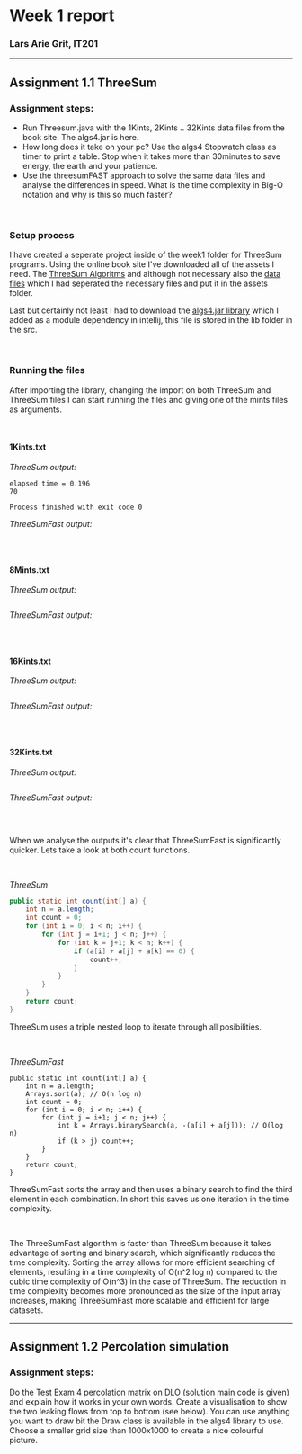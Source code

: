 # Week 1 report
### Lars Arie Grit, IT201
___

## Assignment 1.1 ThreeSum
### Assignment steps:
- Run Threesum.java with the 1Kints, 2Kints .. 32Kints data files from the book site. The algs4.jar is here.
- How long does it take on your pc? Use the algs4 Stopwatch class as timer to print a table. Stop when it takes more than 30minutes to save energy, the earth and your patience.
- Use the threesumFAST approach to solve the same data files and analyse the differences in speed. What is the time complexity in Big-O notation and why is this so much faster?

<br>

### Setup process
I have created a seperate project inside of the week1 folder for ThreeSum programs.
Using the online book site I've downloaded all of the assets I need. The [ThreeSum Algoritms](https://algs4.cs.princeton.edu/code/) and although not necessary also the [data files](https://algs4.cs.princeton.edu/code/algs4-data.zip) which I had seperated the necessary files and put it in the assets folder.

Last but certainly not least I had to download the [algs4.jar library](https://algs4.cs.princeton.edu/code/algs4.jar) which I added as a module dependency in intellij, this file is stored in the lib folder in the src.

<br>

### Running the files

After importing the library, changing the import on both ThreeSum and ThreeSum files I can start running the files and giving one of the mints files as arguments.

<br>

#### 1Kints.txt
*ThreeSum output:*
```
elapsed time = 0.196
70

Process finished with exit code 0
```
*ThreeSumFast output:*
```

```

<br>

#### 8Mints.txt
*ThreeSum output:*
```

```
*ThreeSumFast output:*
```

```

<br>

#### 16Kints.txt
*ThreeSum output:*
```

```
*ThreeSumFast output:*
```

```

<br>

#### 32Kints.txt
*ThreeSum output:*
```

```
*ThreeSumFast output:*
```

```

<br>

When we analyse the outputs it's clear that ThreeSumFast is significantly quicker. Lets take a look at both count functions.

<br>

*ThreeSum*

```java
public static int count(int[] a) {
    int n = a.length;
    int count = 0;
    for (int i = 0; i < n; i++) {
        for (int j = i+1; j < n; j++) {
            for (int k = j+1; k < n; k++) {
                if (a[i] + a[j] + a[k] == 0) {
                    count++;
                }
            }
        }
    }
    return count;
}
```

ThreeSum uses a triple nested loop to iterate through all posibilities.

<br>

*ThreeSumFast*
```agsl
public static int count(int[] a) {
    int n = a.length;
    Arrays.sort(a); // O(n log n)
    int count = 0;
    for (int i = 0; i < n; i++) {
        for (int j = i+1; j < n; j++) {
            int k = Arrays.binarySearch(a, -(a[i] + a[j])); // O(log n)
            if (k > j) count++;
        }
    }
    return count;
}
```

ThreeSumFast sorts the array and then uses a binary search to find the third element in each combination. In short this saves us one iteration in the time complexity.

<br>

The ThreeSumFast algorithm is faster than ThreeSum because it takes advantage of sorting and binary search, which significantly reduces the time complexity.
Sorting the array allows for more efficient searching of elements, resulting in a time complexity of O(n^2 log n) compared to the cubic time complexity of O(n^3) in the case of ThreeSum.
The reduction in time complexity becomes more pronounced as the size of the input array increases, making ThreeSumFast more scalable and efficient for large datasets.


___

## Assignment 1.2 Percolation simulation
### Assignment steps:
Do the Test Exam 4 percolation matrix on DLO (solution main code is given) and explain how it works in your own words.
Create a visualisation to show the two leaking flows from top to bottom (see below).
You can use anything you want to draw bit the Draw class is available in the algs4 library to use.
Choose a smaller grid size than 1000x1000 to create a nice colourful picture.

<br>
